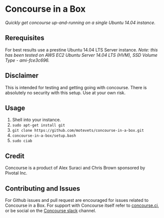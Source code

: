 # Concourse in a Box
*Quickly get concourse up-and-running on a single Ubuntu 14.04 instance.*

## Rerequisites
For best results use a prestine Ubuntu 14.04 LTS Server instance.
*Note: this has been tested on AWS EC2 Ubuntu Server 14.04 LTS (HVM), SSD Volume Type - ami-fce3c696.*

## Disclaimer
This is intended for testing and getting going with concourse.
There is absolutely no security with this setup.
Use at your own risk.

## Usage
1. Shell into your instance.
1. `sudo apt-get install git`
1. `git clone https://github.com/motevets/concourse-in-a-box.git`
1. `concourse-in-a-box/setup.bash`
1. `sudo ciab`

## Credit
Concourse is a product of Alex Suraci and Chris Brown sponsored by Pivotal Inc.

## Contributing and Issues
For Github issues and pull request are encouraged for issues related to Concourse in a Box.
For support with Concourse itself refer to [concourse.ci](http://concourse.ci), or be social on the [Concourse slack] channel.

[concourse.ci]: http://concourse.ci/
[Concourse slack]: http://slack.concourse.ci/
